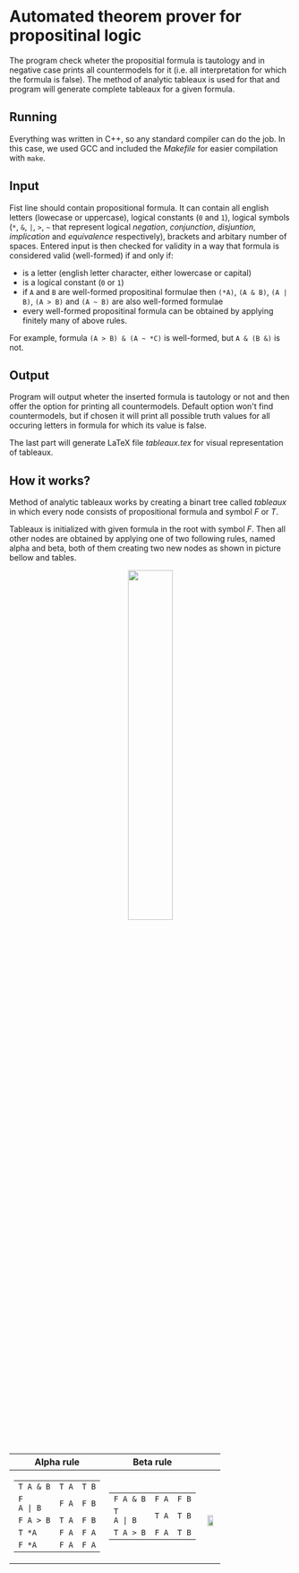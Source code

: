 # Automated theorem prover for propositinal logic
The program check wheter the propositial formula is tautology and in negative case prints all countermodels for it (i.e. all interpretation for which the formula is false).
The method of analytic tableaux is used for that and program will generate complete tableaux for a given formula.

## Running
Everything was written in C++, so any standard compiler can do the job. In this case, we used GCC and included the *Makefile* for easier compilation with `make`.

## Input
Fist line should contain propositional formula.
It can contain all english letters (lowecase or uppercase), logical constants (`0` and `1`), logical symbols (`*`, `&`, `|`, `>`, `~` that represent logical *negation*, *conjunction*, *disjuntion*, *implication* and *equivalence* respectively), brackets and arbitary number of spaces.
Entered input is then checked for validity in a way that formula is considered valid (well-formed) if and only if:
* is a letter (english letter character, either lowercase or capital)
* is a logical constant (`0` or `1`)
* if `A` and `B` are well-formed propositinal formulae then `(*A)`, `(A & B)`, `(A | B)`, `(A > B)` and `(A ~ B)` are also well-formed formulae
* every well-formed propositinal formula can be obtained by applying finitely many of above rules.

For example, formula `(A > B) & (A ~ *C)` is well-formed, but `A & (B &)` is not.

## Output
Program will output wheter the inserted formula is tautology or not and then offer the option for printing all countermodels.
Default option won't find countermodels, but if chosen it will print all possible truth values for all occuring letters in formula for which its value is false.

The last part will generate LaTeX file *tableaux.tex* for visual representation of tableaux.

## How it works?
Method of analytic tableaux works by creating a binart tree called *tableaux* in which every node consists of propositional formula and symbol *F* or *T*.

Tableaux is initialized with given formula in the root with symbol *F*.
Then all other nodes are obtained by applying one of two following rules, named alpha and beta, both of them creating two new nodes as shown in picture bellow and tables.

<p align="center">
  <img width="40%" src="https://user-images.githubusercontent.com/44095197/127530688-09437a81-778f-4001-a4b0-577691f7efad.png">
</p>

| Alpha rule | Beta rule | |
|--|--|--|
|<table> <tr><td>`T A & B`</td><td>`T A`</td><td>`T B`</td></tr><tr><td><code>F A &#124; B </code></td><td>`F A`<td>`F B`</tr><tr><td>`F A > B`</td><td>`T A`<td>`F B`</tr><tr><td>`T *A`</td><td>`F A`<td>`F A`</tr><tr><td>`F *A`</td><td>`F A`<td>`F A`</tr></table>| <table><tr><td>`F A & B`</td><td>`F A`</td><td>`F B`</td></tr><tr><td><code>T A &#124; B </code></td><td>`T A`</td><td>`T B`</td></tr><tr><td>`T A > B`</td><td>`F A`</td><td>`T B`</td></tr></table>|<table> 
<p align="center"> <img width="70%" src="https://user-images.githubusercontent.com/44095197/127530688-09437a81-778f-4001-a4b0-577691f7efad.png"> </p></table>
